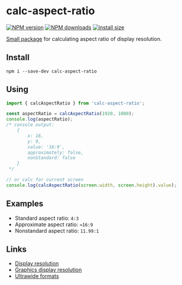 # calc-aspect-ratio
[![NPM version](https://img.shields.io/npm/v/calc-aspect-ratio.svg?style=flat)](https://www.npmjs.com/package/calc-aspect-ratio)
[![NPM downloads](https://img.shields.io/npm/dm/calc-aspect-ratio.svg?style=flat)](https://www.npmjs.com/package/calc-aspect-ratio)
[![install size](https://packagephobia.com/badge?p=calc-aspect-ratio)](https://packagephobia.com/result?p=calc-aspect-ratio)

[Small package](https://bundlephobia.com/result?p=calc-aspect-ratio) for calculating aspect ratio of display resolution.

## Install
`npm i --save-dev calc-aspect-ratio`

## Using
```js
import { calcAspectRatio } from 'calc-aspect-ratio';

const aspectRatio = calcAspectRatio(1920, 1080);
console.log(aspectRatio);
/* console output:
    {
        x: 16,
        y: 9,
        value: '16:9',
        approximately: false,
        nonStandard: false
    }
 */

// or calc for current screen
console.log(calcAspectRatio(screen.width, screen.height).value);
```

## Examples
- Standard aspect ratio: `4:3`
- Approximate aspect ratio: `≈16:9`
- Nonstandard aspect ratio: `11.99:1`

## Links
- [Display resolution](https://en.wikipedia.org/wiki/Display_resolution)
- [Graphics display resolution](https://en.wikipedia.org/wiki/Graphics_display_resolution)
- [Ultrawide formats](https://en.wikipedia.org/wiki/Ultrawide_formats)
